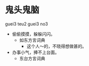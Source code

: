 



# 鬼头鬼脑
guei3 teu2 guei3 no3
+ 偷偷摸摸，躲躲闪闪。
  * 如东方言词典
    - 这个人～的，不晓得想做甚的。
+ 办事小气，捧不上台面。
  * 东台方言词典
